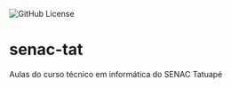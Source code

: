 ![GitHub License](https://img.shields.io/github/license/julioteixeeira/senac-tat)

# senac-tat
Aulas do curso técnico em informática do SENAC Tatuapé
